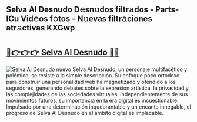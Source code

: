 ## Selva Al Desnudo D𝚎sn𝚞dos filtr𝚊dos - Parts-ICu Vid𝚎os f𝚘tos - N𝚞evas filtr𝚊ciones atr𝚊ctivas KXGwp

# <h2><a href="http://mb9koy.tromn.icu/?c=Selva+Al+Desnudo">🔗👉👉👉 Selva Al Desnudo 🔗🔗</a></h2>

[![Selva Al Desnudo nuevo](https://i.imgur.com/pEAQMta.gif)](http://mb9koy.tromn.icu/?c=Selva+Al+Desnudo)
Selva Al Desnudo, un personaje multifacético y polémico, se resiste a la simple descripción. Su enfoque poco ortodoxo para construir una personalidad web ha magnetizado y ofendido a los seguidores, generando debates sobre la expresión artística, la privacidad y las complejidades de las sociedades virtuales. Independientemente de sus movimientos futuros, su importancia en la era digital es incuestionable. Impulsado por una determinación inquebrantable y un encanto innegable, el progreso de Selva Al Desnudo en el ámbito digital es implacable.
